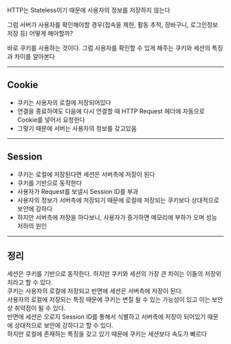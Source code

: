 HTTP는 Stateless이기 때문에 사용자의 정보를 저장하지 않는다

그럼 서버가 사용자를 확인해야할 경우(접속을 제한, 활동 추적, 장바구니, 로그인정보 저장 등) 어떻게 해야할까?

바로 쿠키를 사용하는 것이다. 그럼 사용자를 확인할 수 있게 해주는 쿠키와 세션의 특징과 차이를 알아본다

---

## Cookie

-   쿠키는 사용자의 로컬에 저장되어있다
-   연결을 종료하여도 다음에 다시 연결할 때 HTTP Request 헤더에 자동으로 Cookie를 넣어서 요청한다
-   그렇기 때문에 서버는 사용자의 정보를 갖고있음

---

## Session

-   쿠키는 로컬에 저장된다면 세션은 서버측에 저장이 된다
-   쿠키를 기반으로 동작한다
-   사용자가 Request를 보낼시 Session ID를 부과
-   사용자의 정보가 서버측에 저장되기 때문에 로컬에 저장되는 쿠키보다 상대적으로 보안에 강하다
-   하지만 서버측에 저장을 하다보니, 사용자가 증가하면 메모리에 부하가 오며 성능 저하의 원인

---

## 정리

세션은 쿠키를 기반으로 동작한다. 하지만 쿠키와 세션의 가장 큰 차이는 이들의 저장위치라고 할 수 있다.  
쿠키는 사용자의 로컬에 저장되고 반면에 세션은 서버측에 저장이 된다.  
사용자의 로컬에 저장되는 특징 때문에 쿠키는 변질 될 수 있는 가능성이 있고 이는 보안상 취약점이 될 수 있다.  
반면에 세션은 오로지 Session ID를 통해서 식별하고 서버측에 저장이 되어있기 때문에 상대적으로 보안에 강하다고 할 수 있다.  
하지만 로컬에 존재하는 특징을 갖고 있기 때문에 쿠키는 세션보다 속도가 빠르다
